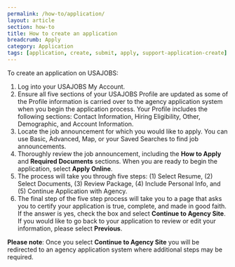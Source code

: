 ```yaml
---
permalink: /how-to/application/
layout: article
section: how-to
title: How to create an application
breadcrumb: Apply
category: Application
tags: [application, create, submit, apply, support-application-create]
---
```


To create an application on USAJOBS:

1. Log into your USAJOBS My Account.
2. Ensure all five sections of your USAJOBS Profile are updated as some of the Profile information is carried over to the agency application system when you begin the application process. Your Profile includes the following sections: Contact Information, Hiring Eligibility, Other, Demographic, and Account Information.
3. Locate the job announcement for which you would like to apply. You can use Basic, Advanced, Map, or your Saved Searches to find job announcements.
4. Thoroughly review the job announcement, including the **How to Apply** and **Required Documents** sections. When you are ready to begin the application, select **Apply Online**.
5. The process will take you through five steps: (1) Select Resume, (2) Select Documents, (3) Review Package, (4) Include Personal Info, and (5) Continue Application with Agency.
6.  The final step of the five step process will take you to a page that asks you to certify your application is true, complete, and made in good faith. If the answer is yes, check the box and select **Continue to Agency Site**. If you would like to go back to your application to review or edit your information, please select **Previous**.

**Please note**: Once you select **Continue to Agency Site** you will be redirected to an agency application system where additional steps may be required.
